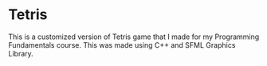 # Tetris
This is a customized version of Tetris game that I made for my Programming Fundamentals course. This was made using C++ and SFML Graphics Library.
